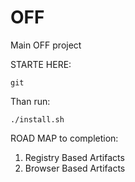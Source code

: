 # OFF
Main OFF project

STARTE HERE:

```
git 

```

Than run:

```
./install.sh
```


ROAD MAP to completion:
1. Registry Based Artifacts
2. Browser Based Artifacts
